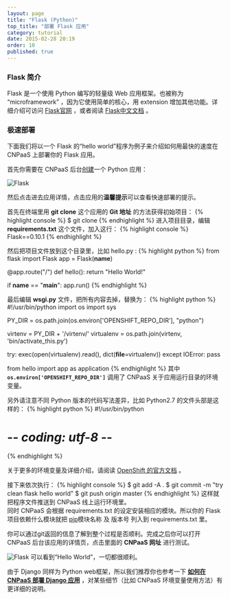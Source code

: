 ```yaml
---
layout: page
title: "Flask (Python)"
top_title: "部署 Flask 应用"
category: tutorial
date: 2015-02-28 20:19
order: 10
published: true
---
```

### Flask 简介
Flask 是一个使用 Python 编写的轻量级 Web 应用框架。也被称为 “microframework” ，因为它使用简单的核心，用 extension 增加其他功能。详细介绍可访问 [Flask官网] ，或者阅读 [Flask中文文档](http://dormousehole.readthedocs.org/en/latest/) 。

### 极速部署
下面我们将以一个 Flask 的“hello world”程序为例子来介绍如何用最快的速度在 CNPaaS 上部署你的 Flask 应用。

首先你需要在 CNPaaS 后台[创建]一个 Python 应用：

<img class="embeddable" src="{{site.url}}/images/flask/flask1.jpg" alt="Flask" title="Flask" />

然后点击进去应用详情，点击应用的**温馨提示**可以查看快速部署的提示。

首先在终端里用 **git clone** 这个应用的 **Git 地址** 的方法获得初始项目：
{% highlight console %} 
$ git clone <git-url>
{% endhighlight %}
进入项目目录，编辑 **requirements.txt** 这个文件，加入这行：
{% highlight console %} 
Flask==0.10.1
{% endhighlight %}

然后把项目文件放到这个目录里，比如 hello.py :
{% highlight python %} 
from flask import Flask
app = Flask(__name__)

@app.route("/")
def hello():
    return "Hello World!"

if __name__ == "__main__":
    app.run()
{% endhighlight %}

最后编辑 **wsgi.py** 文件，把所有内容去掉，替换为：
{% highlight python %} 
#!/usr/bin/python
import os
import sys

PY_DIR = os.path.join(os.environ['OPENSHIFT_REPO_DIR'], "python")

virtenv = PY_DIR + '/virtenv/'
virtualenv = os.path.join(virtenv, 'bin/activate_this.py')

try:
    exec(open(virtualenv).read(), dict(__file__=virtualenv))
except IOError:
    pass

from hello import app as application
{% endhighlight %}
其中 **`os.environ['OPENSHIFT_REPO_DIR']`** 调用了 CNPaaS 关于应用运行目录的环境变量。

另外请注意不同 Python 版本的代码写法差异，比如 Python2.7 的文件头部是这样的：
{% highlight python %} 
#!/usr/bin/python
# -*- coding: utf-8 -*-
{% endhighlight %}

关于更多的环境变量及详细介绍，请阅读 [OpenShift 的官方文档](https://developers.openshift.com/en/managing-environment-variables.html) 。  

接下来依次执行：
{% highlight console %} 
$ git add -A .
$ git commit -m "try clean flask hello world"
$ git push origin master
{% endhighlight %}
这样就把程序文件推送到 CNPaaS 线上运行环境里。  
同时 CNPaaS 会根据 requirements.txt 的设定安装相应的模块。所以你的 Flask 项目依赖什么模块就把 [pip]模块名称 及 版本号 列入到 requirements.txt 里。

你可以通过git返回的信息了解到整个过程是否顺利。完成之后你可以打开 CNPaaS 后台该应用的详情页，点击里面的 **CNPaaS 网址** 进行测试。

<img class="embeddable" src="{{site.url}}/images/flask/flask2.jpg" alt="Flask" title="Flask" />
可以看到“Hello World”，一切都很顺利。

由于 Django 同样为 Python web框架，所以我们推荐你也参考一下 **[如何在 CNPaaS 部署 Django 应用]** ，对某些细节（比如 CNPaaS 环境变量使用方法）有更详细的说明。

[Flask官网]:http://flask.pocoo.org/static/logo/flask.png
[如何在 CNPaaS 部署 Django 应用]:/tutorial/django.html
[pip]:https://pypi.python.org/pypi/pip
[创建]:http://dashboard.cnpaas.io/a 